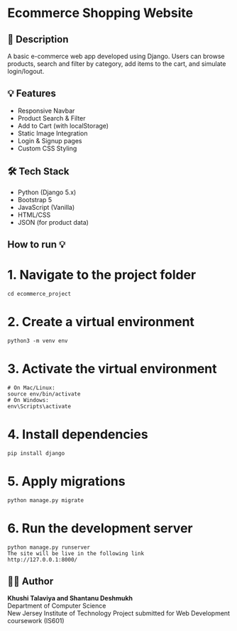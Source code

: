 # Ecommerce Shopping Website

## 📌 Description
A basic e-commerce web app developed using Django. Users can browse products, search and filter by category, add items to the cart, and simulate login/logout.

## 💡 Features
- Responsive Navbar
- Product Search & Filter
- Add to Cart (with localStorage)
- Static Image Integration
- Login & Signup pages
- Custom CSS Styling

## 🛠 Tech Stack
- Python (Django 5.x)
- Bootstrap 5
- JavaScript (Vanilla)
- HTML/CSS
- JSON (for product data)

## How to run 💡
  # 1. Navigate to the project folder
    cd ecommerce_project

  # 2. Create a virtual environment
    python3 -m venv env

  # 3. Activate the virtual environment
    # On Mac/Linux:
    source env/bin/activate
    # On Windows:
    env\Scripts\activate

  # 4. Install dependencies
    pip install django

  # 5. Apply migrations
    python manage.py migrate

  # 6. Run the development server
    python manage.py runserver
    The site will be live in the following link
    http://127.0.0.1:8000/

## 👩‍💻 Author

**Khushi Talaviya and Shantanu Deshmukh**  
Department of Computer Science  
New Jersey Institute of Technology
Project submitted for Web Development coursework (IS601) 

